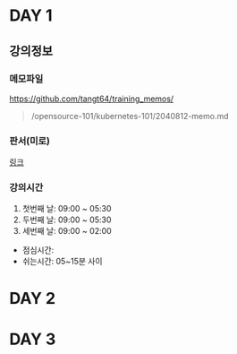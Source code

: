# DAY 1

## 강의정보

### 메모파일

https://github.com/tangt64/training_memos/
>/opensource-101/kubernetes-101/2040812-memo.md

### 판서(미로)

[링크](https://miro.com/welcomeonboard/N2NJQ3NMd3Bzd0JtcnRZMjRVdnNGUU55UEtvaG5QSk1oWGlpMFJJbFRnbTBvR3RiSHp4N3I2VnZIN0tNRGQ4bnwzNDU4NzY0NTg1NjQ5MDkwMzU0fDI=?share_link_id=251850837453)

### 강의시간

1. 첫번째 날: 09:00 ~ 05:30
2. 두번째 날: 09:00 ~ 05:30
3. 세번째 날: 09:00 ~ 02:00

- 점심시간:
- 쉬는시간: 05~15분 사이

# DAY 2

# DAY 3